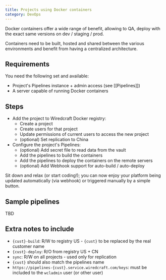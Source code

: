 ```yaml
---
title: Projects using Docker containers
category: DevOps
---
```


Docker containers offer a wide range of benefit, allowing to QA, deploy with the exact same versions on dev / staging / prod.

Containers need to be built, hosted and shared between the various environments and benefit from having a centralized architecture.

## Requirements

You need the following set and available:

- Project's Pipelines instance + admin access (see [[Pipelines]])
- A server capable of running Docker containers

## Steps

- Add the project to Wiredcraft Docker registry:
    - Create a project
    - Create users for that project
    - Update permissions of current users to access the new project
    - (optional) Set replication to China
- Configure the project's Pipelines: 
    - (optional) Add secret file to read data from the vault
    - Add the pipelines to build the containers
    - Add the pipelines to deploy the containers on the remote servers
    - (optional) Add Webhook support for auto-build / auto-deploy
    
Sit down and relax (or start coding!); you can now enjoy your platform being updated automatically (via webhook) or triggered manually by a simple button.

## Sample pipelines

TBD

## Extra notes to include

- `{cust}-build`: R/W to registry US - `{cust}` to be replaced by the real customer name
- `{cust}-deploy`: R/O from registry US + CN
- `sync`: R/W on all projects - used only for replication
- `{cust}` should also match the pipelines name
- `https://pipelines-{cust}.service.wiredcraft.com/keys`: must be included to the `wcladmin` user (or other user)


